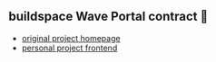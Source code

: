 ## buildspace Wave Portal contract 👋 

- [original project homepage](https://buildspace.so/builds/solidity)
- [personal project frontend](https://github.com/peleusj/my-wave-portal-ui)
